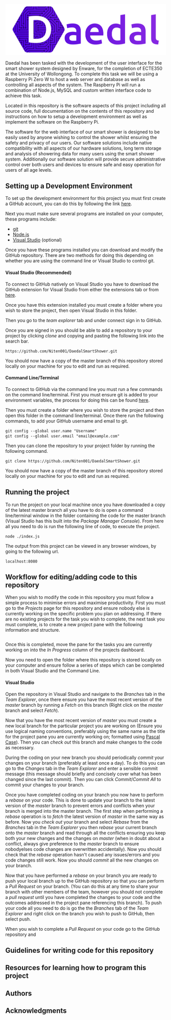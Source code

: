![Daedal Logo](https://raw.githubusercontent.com/Niten001/DaedalSmartShower/master/img/daedal_combined_logo_purple.png)

Daedal has been tasked with the development of the user interface for the
smart shower system designed by Enware, for the completion of ECTE350 at the University of Wollongong.
To complete this task we will be using a Raspberry Pi Zero W to host a web server and database as
well as controlling all aspects of the system. The Raspberry Pi will run a combination of Node.js, MySQL
and custom written interface code to achieve this task.

Located in this repository is the software aspects of this project including all source code, full 
documentation on the contents of this repository and instructions on how to setup a development 
environment as well as implement the software on the Raspberry Pi.

The software for the web interface of our smart shower is designed to be easily
used by anyone wishing to control the shower whilst ensuring the safety and privacy
of our users. Our software solutions include native compatibility with all aspects of
our hardware solutions, long term storage and analysis of showering data for many
users using the smart shower system. Additionally our software solution will provide
secure administrative control over both users and devices to ensure safe and easy
operation for users of all age levels.

## Setting up a Development Environment

To set up the development environment for this project you must first create a GitHub account, you can do this by 
following the link [here](https://github.com/join).

Next you must make sure several programs are installed on your computer, these programs include:
- [git](https://git-scm.com/downloads)
- [Node.js](https://nodejs.org/)
- [Visual Studio](https://visualstudio.microsoft.com/thank-you-downloading-visual-studio/?sku=Community&rel=16) (optional)

Once you have these programs installed you can download and modify the GitHub repository. There are two methods for doing this
depending on whether you are using the command line or Visual Studio to control git.

#### Visual Studio (Recommended)

To connect to GitHub natively on Visual Studio you have to download the GitHub extension for Visual Studio from either the extensions tab or from [here](https://visualstudio.github.com/).

Once you have this extension installed you must create a folder where you wish to store the project, then open Visual Studio in this folder.

Then you go to the *team explorer* tab and under connect sign in to GitHub.

Once you are signed in you should be able to add a repository to your project by clicking *clone* and copying and pasting the following link into the search bar.
```
https://github.com/Niten001/DaedalSmartShower.git
```
You should now have a copy of the master branch of this repository stored locally on your machine for you to edit and run as required.

#### Command Line/Terminal

To connect to GitHub via the command line you must run a few commands on the command line/terminal. First you must ensure git is added to your environment variables, the process for doing this can be found [here](https://docs.alfresco.com/4.2/tasks/fot-addpath.html).

Then you must create a folder where you wish to store the project and then open this folder in the command line/terminal. Once there run the following commands, to add your GitHub username and email to git.
```
git config --global user.name "Username"
git config --global user.email "email@example.com"
```
Then you can clone the repository to your project folder by running the following command.
```
git clone https://github.com/Niten001/DaedalSmartShower.git
```
You should now have a copy of the master branch of this repository stored locally on your machine for you to edit and run as required.

## Running the project

To run the project on your local machine once you have downloaded a copy of the latest master branch all you have to do is open a command line/terminal window in the folder containing the code for the master branch (Visual Studio has this built into the *Package Manager Console*). From here all you need to do is run the following line of code, to execute the project.
```
node ./index.js
```
The output from this project can be viewed in any browser windows, by going to the following url.
```
localhost:8080
```

## Workflow for editing/adding code to this repository
When you wish to modify the code in this repository you must follow a simple process to minimise errors and maximise productivity. First you must go to the *Projects* page for this repository and ensure nobody else is currently working on the specific problem you plan on addressing. If there are no existing projects for the task you wish to complete, the next task you must complete, is to create a new project pane with the following information and structure.
```
```
Once this is completed, move the pane for the tasks you are currently working on into the *In Progress* column of the projects dashboard.

Now you need to open the folder where this repository is stored locally on your computer and ensure follow a series of steps which can be completed in both Visual Studio and the Command Line.

#### Visual Studio

Open the repository in Visual Studio and navigate to the *Branches* tab in the *Team Explorer*, once there ensure you have the most recent version of the *master* branch by running a *Fetch* on this branch (Right click on the *master* branch and select *Fetch*).

Now that you have the most recent version of *master* you must create a new local branch for the particular project you are working on (Ensure you use logical naming conventions, preferably using the same name as the title for the project pane you are currently working on; formatted using [Pascal Case](https://en.wiktionary.org/wiki/Pascal_case)). Then you can *check out* this branch and make changes to the code as necessary.

During the coding on your new branch you should periodically *commit* your changes on your branch (preferably at least once a day). To do this you can go to the *Changes* tab in the *Team Explorer* and enter a sensible commit message (this message should briefly and concisely cover what has been changed since the last commit). Then you can click *Commit*/*Commit All* to commit your changes to your branch.

Once you have completed coding on your branch you now have to perform a *rebase* on your code. This is done to update your branch to the latest version of the *master* branch to prevent errors and conflicts when your branch is merged into the master branch. The first step when performing a *rebase* operation is to *fetch* the latest version of *master* in the same way as before. Now you *check out* your branch and select *Rebase* from the *Branches* tab in the *Team Explorer* you then *rebase* your current branch onto the *master* branch and read through all the conflicts ensuring you keep both your new changes and the changes on *master* (when in doubt about a conflict, always give preference to the *master* branch to ensure nobodyelses code changes are overwritten accidentally). Now you should check that the *rebase* operation hasn't caused any issues/errors and you code changes still work. Now you should *commit* all the new changes on your branch.

Now that you have performed a *rebase* on your branch you are ready to push your local branch up to the GitHub repository so that you can perform a *Pull Request* on your branch. (You can do this at any time to share your branch with other members of the team, however you should not complete a *pull request* until you have completed the changes to your code and the outcomes addressed in the project pane referencing this branch). To push your code all you need to do is go the the *Branches* tab of the *Team Explorer* and right click on the branch you wish to push to GitHub, then select push.

When you wish to complete a *Pull Request* on your code go to the GitHub repository and

## Guidelines for writing code for this repository

## Resources for learning how to program this project

## Authors

## Acknowledgments